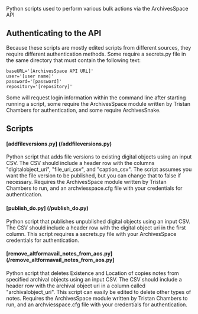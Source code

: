 Python scripts used to perform various bulk actions via the ArchivesSpace API
## Authenticating to the API

Because these scripts are mostly edited scripts from different sources, they require different authentication methods. Some require a secrets.py file in the same directory that must contain the following text:

	baseURL='[ArchivesSpace API URL]'
	user='[user name]' 
	password='[password]' 
	repository='[repository]'

Some will request login information within the command line after starting running a script, some require the ArchivesSpace module written by Tristan Chambers for authentication, and some require ArchivesSnake.

## Scripts
#### [addfileversions.py] (/addfileversions.py)
Python script that adds file versions to existing digital objects using an input CSV. The CSV should include a header row with the columns "digitalobject_uri", "file_uri_csv", and "caption_csv". The script assumes you want the file version to be published, but you can change that to false if necessary. 
Requires the ArchivesSpace module written by Tristan Chambers to run, and an archviesspace.cfg file with your credentials for authentication.
	
#### [publish_do.py] (/publish_do.py)
Python script that publishes unpublished digital objects using an input CSV. The CSV should include a header row with the digital object uri in the first column.
This script requires a secrets.py file with your ArchivesSpace credentials for authentication.
	
#### [remove_altformavail_notes_from_aos.py] (/remove_altformavail_notes_from_aos.py]
Python script that deletes Existence and Location of copies notes from specified archival objects using an input CSV. The CSV should include a header row with the archival object uri in a column called "archivalobject_uri". This script can easily be edited to delete other types of notes.
Requires the ArchivesSpace module written by Tristan Chambers to run, and an archviesspace.cfg file with your credentials for authentication.
